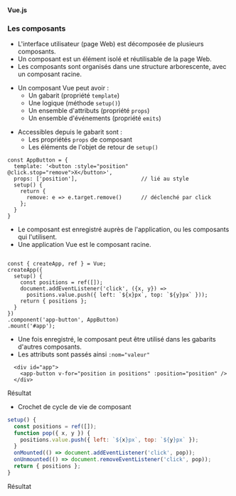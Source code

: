 #### Vue.js
### Les composants

<div class="r-stack">

<div class="fragment fade-out" data-fragment-index="1">

* L'interface utilisateur (page Web) est décomposée de plusieurs composants.
* Un composant est un élément isolé et réutilisable de la page Web.
* Les composants sont organisés dans une structure arborescente, avec un composant racine.

</div>

<div class="fragment fade-in-then-out" data-fragment-index="1">

* Un composant Vue peut avoir :
  * Un gabarit (propriété `template`)
  * Une logique (méthode `setup()`)
  * Un ensemble d'attributs (propriété `props`)
  * Un ensemble d'événements (propriété `emits`)

</div>

<div class="fragment fade-in-then-out" data-fragment-index="2">

* Accessibles depuis le gabarit sont :
  * Les propriétés `props` de composant
  * Les éléments de l'objet de retour de `setup()`

```
const AppButton = {
  template: '<button :style="position" @click.stop="remove">X</button>',
  props: ['position'],                    // lié au style
  setup() {
    return {
      remove: e => e.target.remove()      // déclenché par click
    };
  }
}
```


</div>

<div class="fragment fade-in" data-fragment-index="3">
<div class="fragment fade-out" data-fragment-index="5">

* Le composant est enregistré auprès de l'application, ou les composants qui l'utilisent.
* Une application Vue est le composant racine. <!-- .element class="fragment" data-fragment-index="4"  -->

<pre><code
  class="javascript language-javascript"
  data-trim
  data-noescape
  data-line-numbers="10|2-9"
  data-fragment-index="4">
const { createApp, ref } = Vue;
createApp({
  setup() {
    const positions = ref([]);
    document.addEventListener('click', ({x, y}) =>
      positions.value.push({ left: `${x}px`, top: `${y}px` }));
    return { positions };
  }
})
.component('app-button', AppButton)
.mount('#app');
</code></pre>

</div>
</div>

<div class="fragment fade-in-then-out" data-fragment-index="5">

* Une fois enregistré, le composant peut être utilisé dans les gabarits d'autres composants.
* Les attributs sont passés ainsi `:nom="valeur"`

``` [2]
  <div id="app">
    <app-button v-for="position in positions" :position="position" />
  </div>
```


</div>

<div class="fragment fade-in-then-out" data-fragment-index="6">

Résultat

<div data-code-example="vue-component" data-code-example-size="big"></div>


</div>

<div class="fragment fade-in-then-out" data-fragment-index="7">

* Crochet de cycle de vie de composant

```javascript [6,7]
setup() {
  const positions = ref([]);
  function pop({ x, y }) {
    positions.value.push({ left: `${x}px`, top: `${y}px` });
  }
  onMounted(() => document.addEventListener('click', pop));
  onUnmounted(() => document.removeEventListener('click', pop));
  return { positions };
}
```
</div>

<div class="fragment fade-in-then-out" data-fragment-index="8">

Résultat

<div data-code-example="vue-lifecycle-hooks" data-code-example-size="big"></div>


</div>

</div>
